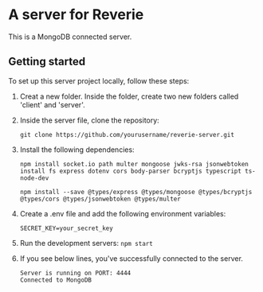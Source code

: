 # A server for Reverie

This is a MongoDB connected server.

## Getting started

To set up this server project locally, follow these steps:

1. Creat a new folder. Inside the folder, create two new folders called 'client' and 'server'.

1. Inside the server file, clone the repository:

   ```
   git clone https://github.com/yourusername/reverie-server.git
   ```
2. Install the following dependencies:
   ```
   npm install socket.io path multer mongoose jwks-rsa jsonwebtoken install fs express dotenv cors body-parser bcryptjs typescript ts-node-dev

   npm install --save @types/express @types/mongoose @types/bcryptjs @types/cors @types/jsonwebtoken @types/multer
   ```
3. Create a .env file and add the following environment variables:
   ```
   SECRET_KEY=your_secret_key
   ```
4. Run the development servers:
   ```npm start```
5. If you see below lines, you've successfully connected to the server.
   ```
   Server is running on PORT: 4444
   Connected to MongoDB
   ```

